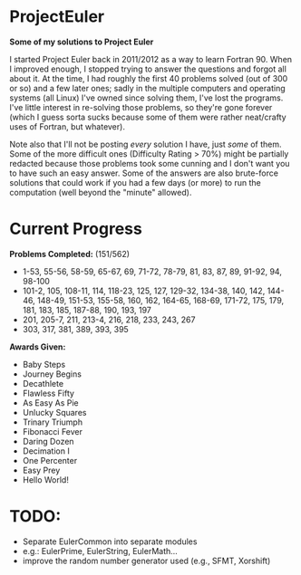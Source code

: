 # ProjectEuler
**Some of my solutions to Project Euler**

I started Project Euler back in 2011/2012 as a way to learn Fortran 90. When I improved enough, I stopped trying to answer the questions and forgot all about it. At the time, I had roughly the first 40 problems solved (out of 300 or so) and a few later ones; sadly in the multiple computers and operating systems (all Linux) I've owned since solving them, I've lost the programs. I've little interest in re-solving those problems, so they're gone forever (which I guess sorta sucks because some of them were rather neat/crafty uses of Fortran, but whatever).

Note also that I'll not be posting *every* solution I have, just *some* of them. Some of the more difficult ones (Difficulty Rating > 70%) might be partially redacted because those problems took some cunning and I don't want you to have such an easy answer. Some of the answers are also brute-force solutions that could work if you had a few days (or more) to run the computation (well beyond the "minute" allowed).

# Current Progress

**Problems Completed:** (151/562)
   * 1-53, 55-56, 58-59, 65-67, 69, 71-72, 78-79, 81, 83, 87, 89, 91-92, 94, 98-100
   * 101-2, 105, 108-11, 114, 118-23, 125, 127, 129-32, 134-38, 140, 142, 144-46, 148-49, 151-53, 155-58, 160, 162, 164-65, 168-69, 171-72, 175, 179, 181, 183, 185, 187-88, 190, 193, 197
   * 201, 205-7, 211, 213-4, 216, 218, 233, 243, 267
   * 303, 317, 381, 389, 393, 395

**Awards Given:**
   - Baby Steps
   - Journey Begins
   - Decathlete
   - Flawless Fifty
   - As Easy As Pie
   - Unlucky Squares
   - Trinary Triumph
   - Fibonacci Fever
   - Daring Dozen
   - Decimation I
   - One Percenter
   - Easy Prey
   - Hello World!

# TODO:
 - Separate EulerCommon into separate modules
  - e.g.: EulerPrime, EulerString, EulerMath...
 - improve the random number generator used (e.g., SFMT, Xorshift)
